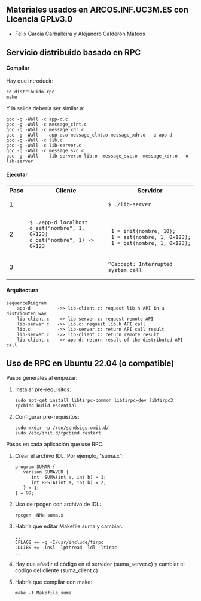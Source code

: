 ## Materiales usados en ARCOS.INF.UC3M.ES con Licencia GPLv3.0
  * Felix García Carballeira y Alejandro Calderón Mateos

## Servicio distribuido basado en RPC

#### Compilar

Hay que introducir:
```
cd distribuido-rpc
make
```

Y la salida debería ser similar a:
```
gcc -g -Wall -c app-d.c
gcc -g -Wall -c message_clnt.c
gcc -g -Wall -c message_xdr.c
gcc -g -Wall    app-d.o message_clnt.o message_xdr.o  -o app-d 
gcc -g -Wall -c lib.c
gcc -g -Wall -c lib-server.c
gcc -g -Wall -c message_svc.c
gcc -g -Wall    lib-server.o lib.o  message_svc.o  message_xdr.o  -o lib-server 
```

#### Ejecutar

<html>
<table>
<tr><th>Paso</th><th>Cliente</th><th>Servidor</th></tr>
<tr>
<td>1</td>
<td></td>
<td>

```
$ ./lib-server
```

</td>
</tr>

<tr>
<td>2</td>
<td>

```
$ ./app-d localhost
d_set("nombre", 1, 0x123)
d_get("nombre", 1) -> 0x123
```

</td>
<td>

```

 1 = init(nombre, 10);
 1 = set(nombre, 1, 0x123);
 1 = get(nombre, 1, 0x123);
```

</td>
</tr>

<tr>
<td>3</td>
<td></td>
<td>

```
^Caccept: Interrupted system call
```

</td>
</tr>
</table>
</html>


#### Arquitectura

```mermaid
sequenceDiagram
    app-d          ->> lib-client.c: request lib.h API in a distributed way
    lib-client.c   ->> lib-server.c: request remote API
    lib-server.c   ->> lib.c: request lib.h API call
    lib.c          ->> lib-server.c: return API call result
    lib-server.c   ->> lib-client.c: return remote result
    lib-client.c   ->> app-d: return result of the distributed API call
```


## Uso de RPC en Ubuntu 22.04 (o compatible)

Pasos generales al empezar:

1) Instalar pre-requisitos:
   ```
   sudo apt-get install libtirpc-common libtirpc-dev libtirpc3  rpcbind build-essential
   ```

2) Configurar pre-requisitos:
   ```
   sudo mkdir -p /run/sendsigs.omit.d/
   sudo /etc/init.d/rpcbind restart
   ```

Pasos en cada aplicación que use RPC:

1) Crear el archivo IDL.
   Por ejemplo, "suma.x":
   ```
   program SUMAR {
      version SUMAVER {
         int  SUMA(int a, int b) = 1;
         int RESTA(int a, int b) = 2;
      } = 1;
   } = 99;
   ```

2) Uso de rpcgen con archivo de IDL:
   ```
   rpcgen -NMa suma.x
   ```

3) Habría que editar Makefile.suma y cambiar:
   ```
   ...
   CFLAGS += -g -I/usr/include/tirpc
   LDLIBS += -lnsl -lpthread -ldl -ltirpc
   ...
   ```

4) Hay que añadir el código en el servidor (suma_server.c) y cambiar el código del cliente (suma_client.c)

5) Habría que compilar con make:
   ```
   make -f Makefile.suma
   ```

